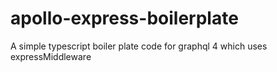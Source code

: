 # apollo-express-boilerplate
A simple typescript boiler plate code for graphql 4 which uses expressMiddleware
